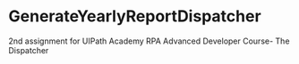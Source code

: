 # GenerateYearlyReportDispatcher
2nd assignment for UIPath Academy RPA Advanced Developer Course- The Dispatcher
